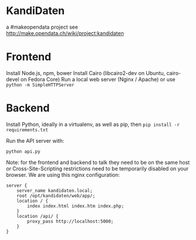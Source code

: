 # KandiDaten
a #makeopendata project
see http://make.opendata.ch/wiki/project:kandidaten

# Frontend

Install Node.js, npm, bower
Install Cairo (libcairo2-dev on Ubuntu, cairo-devel on Fedora Core)
Run a local web server (Nginx / Apache) or use `python -m SimpleHTTPServer`

# Backend

Install Python, ideally in a virtualenv, as well as pip, then
`pip install -r requirements.txt`

Run the API server with:
```
python api.py
```

Note: for the frontend and backend to talk they need to be on the same host
or Cross-Site-Scripting restrictions need to be temporarily disabled on your
browser. We are using this nginx configuration:
```
server {
    server_name kandidaten.local;
    root /opt/kandidaten/web/app/;
    location / {
        index index.html index.htm index.php;
    }
    location /api/ {
        proxy_pass http://localhost:5000;
    }
}
```
